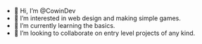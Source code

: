 - 👋 Hi, I’m @CowinDev
- 👀 I’m interested in web design and making simple games.
- 🌱 I’m currently learning the basics.
- 💞️ I’m looking to collaborate on entry level projects of any kind.

